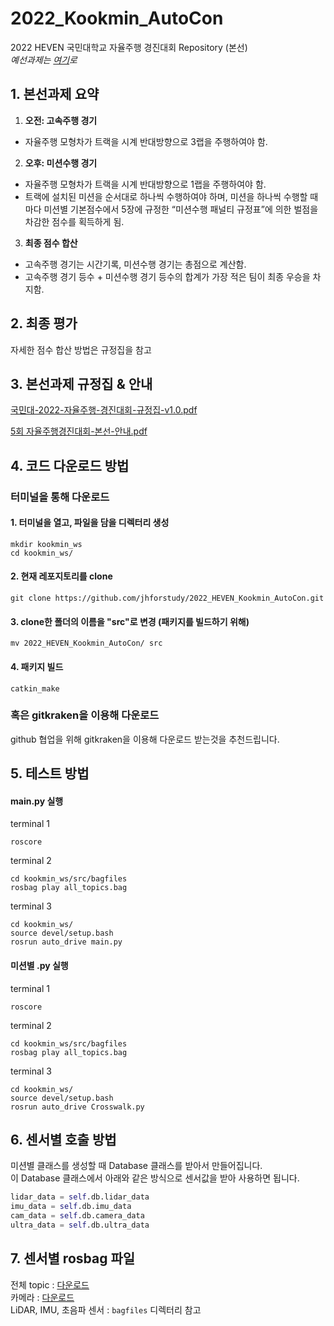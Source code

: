 # 2022_Kookmin_AutoCon

2022 HEVEN 국민대학교 자율주행 경진대회 Repository (본선)<br>
*예선과제는 [여기](https://github.com/jhforstudy/2022_HEVEN_Kookmin_AutoCon_YS)로*

## 1. 본선과제 요약

1) **오전: 고속주행 경기**<br>
* 자율주행 모형차가 트랙을 시계 반대방향으로 3랩을 주행하여야 함.

2) **오후: 미션수행 경기**<br>
* 자율주행 모형차가 트랙을 시계 반대방향으로 1랩을 주행하여야 함.
* 트랙에 설치된 미션을 순서대로 하나씩 수행하여야 하며, 미션을 하나씩
수행할 때마다 미션별 기본점수에서 5장에 규정한 “미션수행 패널티
규정표”에 의한 벌점을 차감한 점수를 획득하게 됨. 

3) **최종 점수 합산**<br>
* 고속주행 경기는 시간기록, 미션수행 경기는 총점으로 계산함.
* 고속주행 경기 등수 + 미션수행 경기 등수의 합계가 가장 적은 팀이 최종
우승을 차지함. 

## 2. 최종 평가

자세한 점수 합산 방법은 규정집을 참고

## 3. 본선과제 규정집 & 안내

[국민대-2022-자율주행-경진대회-규정집-v1.0.pdf](https://github.com/jhforstudy/2022_HEVEN_Kookmin_AutoCon/files/9040245/-2022-.-.-.-v1.0.pdf)

[5회 자율주행경진대회-본선-안내.pdf](https://github.com/jhforstudy/2022_HEVEN_Kookmin_AutoCon/files/9040246/5.-.-.pdf)

## 4. 코드 다운로드 방법
### 터미널을 통해 다운로드
#### 1. 터미널을 열고, 파일을 담을 디렉터리 생성
```
mkdir kookmin_ws
cd kookmin_ws/
```

#### 2. 현재 레포지토리를 clone
```
git clone https://github.com/jhforstudy/2022_HEVEN_Kookmin_AutoCon.git
```

#### 3. clone한 폴더의 이름을 "src"로 변경 (패키지를 빌드하기 위해)
```
mv 2022_HEVEN_Kookmin_AutoCon/ src
```

#### 4. 패키지 빌드
```
catkin_make
```

### 혹은 gitkraken을 이용해 다운로드
github 협업을 위해 gitkraken을 이용해 다운로드 받는것을 추천드립니다.

## 5. 테스트 방법

#### main.py 실행
terminal 1
```
roscore
```
terminal 2
```
cd kookmin_ws/src/bagfiles
rosbag play all_topics.bag
```
terminal 3
```
cd kookmin_ws/
source devel/setup.bash
rosrun auto_drive main.py
```
#### 미션별 .py 실행
terminal 1
```
roscore
```
terminal 2
```
cd kookmin_ws/src/bagfiles
rosbag play all_topics.bag
```
terminal 3
```
cd kookmin_ws/
source devel/setup.bash
rosrun auto_drive Crosswalk.py
```

## 6. 센서별 호출 방법

미션별 클래스를 생성할 때 Database 클래스를 받아서 만들어집니다.<br>
이 Database 클래스에서 아래와 같은 방식으로 센서값을 받아 사용하면 됩니다.
```python
lidar_data = self.db.lidar_data
imu_data = self.db.imu_data
cam_data = self.db.camera_data
ultra_data = self.db.ultra_data
```

## 7. 센서별 rosbag 파일

전체 topic : [다운로드](https://drive.google.com/file/d/1zYe41KHswYv624GXP2kvyO-sSJY2vfbh/view?usp=sharing)<br>
카메라 : [다운로드](https://drive.google.com/file/d/19e_oFJ1TOnnhaJg_sLq5L76Wk2-rTS7m/view?usp=sharing)<br>
LiDAR, IMU, 초음파 센서 : ``bagfiles`` 디렉터리 참고
